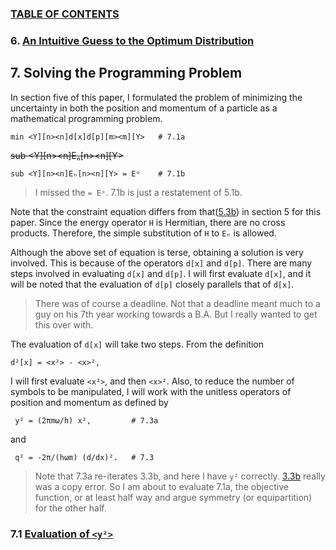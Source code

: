 ### [TABLE OF CONTENTS](CONTENTS.md)

### 6. [An Intuitive Guess to the Optimum Distribution](INTUITIVE.md)

## 7. Solving the Programming Problem

In section five of this paper,
I formulated the problem of minimizing the uncertainty
in both the position and momentum of a particle
as a mathematical programming problem.

    min <Y][n><n]d[x]d[p][m><m][Y>   # 7.1a

~~sub <Y][n><n]Eₙ[n><n][Y>~~

    sub <Y][n><n]Eₙ[n><n][Y> = Eᵒ    # 7.1b

> I missed the `= Eᵒ`.  7.1b is just a restatement of 5.1b.

Note that the constraint equation differs from that([5.3b](FORMULATION.md))
in section 5 for this paper.
Since the energy operator `H` is Hermitian, there are no cross products.
Therefore, the simple substitution of `H` to `Eₙ` is allowed.

Although the above set of equation is terse,
obtaining a solution is very involved.
This is because of the operators `d[x]` and `d[p]`.
There are many steps involved in evaluating `d[x]` and `d[p]`.
I will first evaluate `d[x]`, and it will be noted that the evaluation of `d[p]`
closely parallels that of `d[x]`.

> There was of course a deadline.
> Not that a deadline meant much to a guy on his 7th year working towards a B.A.
> But I really wanted to get this over with.

The evaluation of `d[x]` will take two steps.  From the definition

    d²[x] = <x²> - <x>²,

I will first evaluate `<x²>`, and then `<x>²`.
Also, to reduce the number of symbols to be manipulated,
I will work with the unitless operators of position and momentum as defined by

     y² = (2πmω/h) x²,         # 7.3a

and

     q² = -2π/(hωm) (d/dx)².   # 7.3

> Note that 7.3a re-iterates 3.3b, and here I have `y²` correctly.
> [3.3b](QMSHO.md) really was a copy error.
> So I am about to evaluate 7.1a, the objective function, or
> at least half way and argue symmetry (or equipartition) for the other half.

### 7.1 [Evaluation of `<y²>`](Y2.md)
